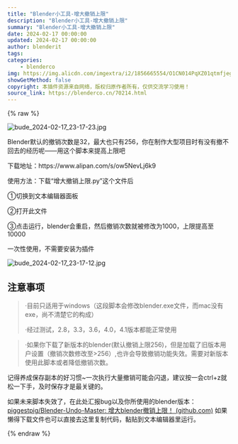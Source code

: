 ```yaml
---
title: "Blender小工具-增大撤销上限"
description: "Blender小工具-增大撤销上限"
summary: "Blender小工具-增大撤销上限"
date: 2024-02-17 00:00:00
updated: 2024-02-17 00:00:00
author: blenderit
tags: 
categories:
    - blenderco
img: https://img.alicdn.com/imgextra/i2/1856665554/O1CN014PqXZ01qtmfjegnD5_!!1856665554.jpg
showGetMethod: false
copyright: 本插件资源来自网络，版权归原作者所有，仅供交流学习使用！
source_link: https://blenderco.cn/70214.html
---
```


{% raw %}
<p><img src="https://img.alicdn.com/imgextra/i2/1856665554/O1CN014PqXZ01qtmfjegnD5_!!1856665554.jpg" alt="bude_2024-02-17_23-17-23.jpg"></p><p>Blender默认的撤销次数是32，最大也只有256，你在制作大型项目时有没有撤不回去的经历呢——用这个脚本来提高上限吧</p><p>下载地址：https://www.alipan.com/s/ow5NevLj6k9</p><p>使用方法：下载“增大撤销上限.py”这个文件后</p><p>①切换到文本编辑器面板</p><p>②打开此文件</p><p>③点击运行，blender会重启，然后撤销次数就被修改为1000，上限提高至10000</p><p>一次性使用，不需要安装为插件</p><p><img src="https://img.alicdn.com/imgextra/i3/1856665554/O1CN01mCegIO1qtmftLM0XA_!!1856665554.jpg" alt="bude_2024-02-17_23-17-12.jpg"></p><h2>注意事项</h2><blockquote>
<p dir="auto">·目前只适用于windows（这段脚本会修改blender.exe文件，而mac没有exe，尚不清楚它的构成）</p>
<p dir="auto">·经过测试，2.8，3.3，3.6，4.0，4.1版本都能正常使用</p>
</blockquote><blockquote>
<p dir="auto">·如果你下载了新版本的blender(默认撤销上限256)，但是加载了旧版本用户设置（撤销次数修改至&gt;256）,也许会导致撤销功能失效。需要对新版本使用此脚本或者降低撤销次数。</p>
</blockquote><p dir="auto">记得养成保存副本的好习惯~一次执行大量撤销可能会闪退，建议按一会ctrl+z就松一下手，及时保存才是最关键的。</p><p dir="auto">如果未来脚本失效了，在此处汇报bug以及你所使用的blender版本：<a href="https://github.com/piggestpig/Blender-Undo-Master">piggestpig/Blender-Undo-Master: 增大blender撤销上限！ (github.com)</a> 如果懒得下载文件也可以直接去这里复制代码，黏贴到文本编辑器里运行。</p>
<div style="display: none">blenderco</div>
{% endraw %}
